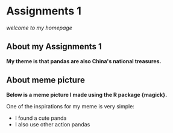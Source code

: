 # Assignments 1

*welcome to my homepage*

## About my Assignments 1

**My theme is that pandas are also China's national treasures.**

## About meme picture

**Below is a meme picture I made using the R package {magick}.**


One of the inspirations for my meme is very simple:

- I found a cute panda
- I also use other action pandas
